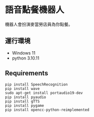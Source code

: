 # 語音點餐機器人

機器人會扮演麥當勞店員為你點餐。

## 運行環境
- Windows 11
- python 3.10.11

## Requirements
```
pip install SpeechRecognition
pip install wave
sudo apt-get install portaudio19-dev
pip install pyaudio
pip install gTTS
pip install pygame
pip install opencc-python-reimplemented
```
